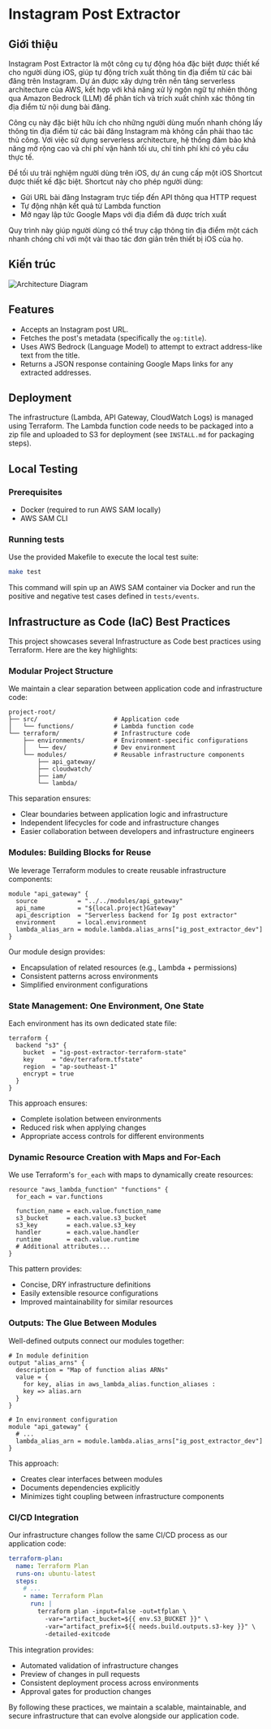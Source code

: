 # Instagram Post Extractor

## Giới thiệu

Instagram Post Extractor là một công cụ tự động hóa đặc biệt được thiết kế cho người dùng iOS, giúp tự động trích xuất thông tin địa điểm từ các bài đăng trên Instagram. Dự án được xây dựng trên nền tảng serverless architecture của AWS, kết hợp với khả năng xử lý ngôn ngữ tự nhiên thông qua Amazon Bedrock (LLM) để phân tích và trích xuất chính xác thông tin địa điểm từ nội dung bài đăng.

Công cụ này đặc biệt hữu ích cho những người dùng muốn nhanh chóng lấy thông tin địa điểm từ các bài đăng Instagram mà không cần phải thao tác thủ công. Với việc sử dụng serverless architecture, hệ thống đảm bảo khả năng mở rộng cao và chi phí vận hành tối ưu, chỉ tính phí khi có yêu cầu thực tế.

Để tối ưu trải nghiệm người dùng trên iOS, dự án cung cấp một iOS Shortcut được thiết kế đặc biệt. Shortcut này cho phép người dùng:
- Gửi URL bài đăng Instagram trực tiếp đến API thông qua HTTP request
- Tự động nhận kết quả từ Lambda function
- Mở ngay lập tức Google Maps với địa điểm đã được trích xuất

Quy trình này giúp người dùng có thể truy cập thông tin địa điểm một cách nhanh chóng chỉ với một vài thao tác đơn giản trên thiết bị iOS của họ.

## Kiến trúc

![Architecture Diagram](https://static.ssan.me/IG+Post+Extractor+Diagram.png)

## Features

*   Accepts an Instagram post URL.
*   Fetches the post's metadata (specifically the `og:title`).
*   Uses AWS Bedrock (Language Model) to attempt to extract address-like text from the title.
*   Returns a JSON response containing Google Maps links for any extracted addresses.

## Deployment

The infrastructure (Lambda, API Gateway, CloudWatch Logs) is managed using Terraform. The Lambda function code needs to be packaged into a zip file and uploaded to S3 for deployment (see `INSTALL.md` for packaging steps).

## Local Testing

### Prerequisites

- Docker (required to run AWS SAM locally)
- AWS SAM CLI

### Running tests

Use the provided Makefile to execute the local test suite:

```bash
make test
```

This command will spin up an AWS SAM container via Docker and run the positive and negative test cases defined in `tests/events`.

## Infrastructure as Code (IaC) Best Practices

This project showcases several Infrastructure as Code best practices using Terraform. Here are the key highlights:

### Modular Project Structure

We maintain a clear separation between application code and infrastructure code:

```
project-root/
├── src/                     # Application code
│   └── functions/           # Lambda function code
└── terraform/               # Infrastructure code
    ├── environments/        # Environment-specific configurations
    │   └── dev/             # Dev environment
    └── modules/             # Reusable infrastructure components
        ├── api_gateway/
        ├── cloudwatch/
        ├── iam/
        └── lambda/
```

This separation ensures:
- Clear boundaries between application logic and infrastructure
- Independent lifecycles for code and infrastructure changes
- Easier collaboration between developers and infrastructure engineers

### Modules: Building Blocks for Reuse

We leverage Terraform modules to create reusable infrastructure components:

```
module "api_gateway" {
  source           = "../../modules/api_gateway"
  api_name         = "${local.project}Gateway"
  api_description  = "Serverless backend for Ig post extractor"
  environment      = local.environment
  lambda_alias_arn = module.lambda.alias_arns["ig_post_extractor_dev"]
}
```

Our module design provides:
- Encapsulation of related resources (e.g., Lambda + permissions)
- Consistent patterns across environments
- Simplified environment configurations

### State Management: One Environment, One State

Each environment has its own dedicated state file:

```
terraform {
  backend "s3" {
    bucket  = "ig-post-extractor-terraform-state"
    key     = "dev/terraform.tfstate"
    region  = "ap-southeast-1"
    encrypt = true
  }
}
```

This approach ensures:
- Complete isolation between environments
- Reduced risk when applying changes
- Appropriate access controls for different environments

### Dynamic Resource Creation with Maps and For-Each

We use Terraform's `for_each` with maps to dynamically create resources:

```
resource "aws_lambda_function" "functions" {
  for_each = var.functions
  
  function_name = each.value.function_name
  s3_bucket     = each.value.s3_bucket
  s3_key        = each.value.s3_key
  handler       = each.value.handler
  runtime       = each.value.runtime
  # Additional attributes...
}
```

This pattern provides:
- Concise, DRY infrastructure definitions
- Easily extensible resource configurations
- Improved maintainability for similar resources

### Outputs: The Glue Between Modules

Well-defined outputs connect our modules together:

```
# In module definition
output "alias_arns" {
  description = "Map of function alias ARNs"
  value = {
    for key, alias in aws_lambda_alias.function_aliases :
    key => alias.arn
  }
}

# In environment configuration
module "api_gateway" {
  # ...
  lambda_alias_arn = module.lambda.alias_arns["ig_post_extractor_dev"]
}
```

This approach:
- Creates clear interfaces between modules
- Documents dependencies explicitly
- Minimizes tight coupling between infrastructure components

### CI/CD Integration

Our infrastructure changes follow the same CI/CD process as our application code:

```yaml
terraform-plan:
  name: Terraform Plan
  runs-on: ubuntu-latest
  steps:
    # ...
    - name: Terraform Plan
      run: |
        terraform plan -input=false -out=tfplan \
          -var="artifact_bucket=${{ env.S3_BUCKET }}" \
          -var="artifact_prefix=${{ needs.build.outputs.s3-key }}" \
          -detailed-exitcode
```

This integration provides:
- Automated validation of infrastructure changes
- Preview of changes in pull requests
- Consistent deployment process across environments
- Approval gates for production changes

By following these practices, we maintain a scalable, maintainable, and secure infrastructure that can evolve alongside our application code.
